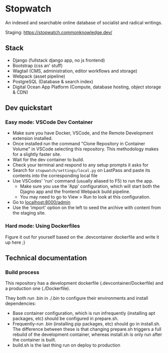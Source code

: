 # Stopwatch

An indexed and searchable online database of socialist and radical writings.

Staging: https://stopwatch.commonknowledge.dev/

## Stack

- Django (fullstack django app, no js frontend)
- Bootstrap (css an' stuff)
- Wagtail (CMS, administration, editor workflows and storage)
- Webpack (asset pipeline)
- PostgreSQL (Database & search index)
- Digital Ocean App Platform (Compute, database hosting, object storage & CDN)

## Dev quickstart

### Easy mode: VSCode Dev Container

- Make sure you have Docker, VSCode, and the Remote Development extension installed.
- Once installed run the command "Clone Repository in Container Volume" in VSCode selecting this repository. This methodology makes for a slightly faster site.
- Wait for the dev container to build.
- Check your terminal and respond to any setup prompts it asks for
- Search for `stopwatch/settings/local.py` on LastPass and paste its contents into the corresponding local file
- Use VSCodes' 'run' command (usually aliased to F5) to run the app.
  - Make sure you use the 'App' configuration, which will start both the Djagno app and the frontend Webpack build pipeline.
  - You may need to go to View > Run to look at this configuration.
- Go to [localhost:8000/admin](localhost:8000/admin)
- Use the 'import' option on the left to seed the archive with content from the staging site.

### Hard mode: Using Dockerfiles

Figure it out for yourself based on the .devcontainer dockerfile and write it up here ;)

## Technical documentation

### Build process

This repository has a development dockerfile (.devcontainer/Dockerfile) and a production one (./Dockerfile).

They both run .bin in ./.bin to configure their environments and install dependencies:

- Base container configuration, which is run infrequently (installing apt packages, etc) should be configured in prepare.sh.
- Frequently-run .bin (installing pip packages, etc) should go in install.sh. The difference between these is that changing prepare.sh triggers a full rebuild of the development container, whereas install.sh is only run after the container is built.
- build.sh is the last thing run on deploy to production
